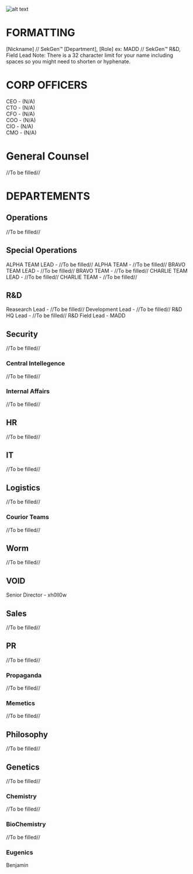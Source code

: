 ![alt text](https://pbs.twimg.com/media/Gof9xW2W4AA8APN?format=jpg&name=4096x4096 "Sekiguchi-Genetics")

# FORMATTING
[Nickname] // SekGen™ [Department], [Role]
ex: MADD // SekGen™ R&D, Field Lead
Note: There is a 32 character limit for your name including spaces so you might need to shorten or hyphenate.

# CORP OFFICERS
CEO - (N/A)<br/>
CTO - (N/A)<br/>
CFO - (N/A)<br/>
COO - (N/A)<br/>
CIO - (N/A)<br/>
CMO - (N/A)<br/>

# General Counsel
//To be filled//

# DEPARTEMENTS
## Operations
//To be filled//

## Special Operations
ALPHA TEAM LEAD - //To be filled//
ALPHA TEAM - //To be filled//
BRAVO TEAM LEAD - //To be filled//
BRAVO TEAM - //To be filled//
CHARLIE TEAM LEAD - //To be filled//
CHARLIE TEAM - //To be filled//

## R&D
Reasearch Lead - //To be filled//
Development Lead - //To be filled//
R&D HQ Lead - //To be filled//
R&D Field Lead - MADD


## Security
//To be filled//

### Central Intellegence
//To be filled//

### Internal Affairs
//To be filled//

## HR
//To be filled//

## IT
//To be filled//

## Logistics
//To be filled//

### Courior Teams
//To be filled//

## Worm
//To be filled//

## VOID
Senior Director - xh0ll0w

## Sales
//To be filled//

## PR
//To be filled//

### Propaganda
//To be filled//

### Memetics
//To be filled//

## Philosophy
//To be filled//

## Genetics
//To be filled//

### Chemistry
//To be filled//

### BioChemistry
//To be filled//

### Eugenics
Benjamin
